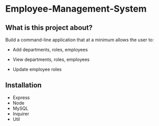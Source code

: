 # Employee-Management-System

## What is this project about?

Build a command-line application that at a minimum allows the user to:

  * Add departments, roles, employees

  * View departments, roles, employees

  * Update employee roles

## Installation

* Express
* Node
* MySQL
* Inquirer
* Util

